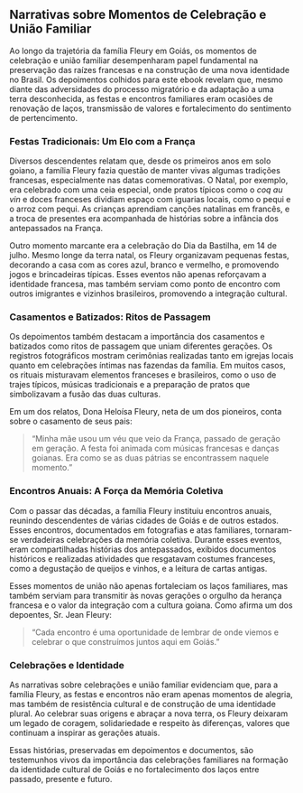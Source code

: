 ## Narrativas sobre Momentos de Celebração e União Familiar

Ao longo da trajetória da família Fleury em Goiás, os momentos de celebração e união familiar desempenharam papel fundamental na preservação das raízes francesas e na construção de uma nova identidade no Brasil. Os depoimentos colhidos para este ebook revelam que, mesmo diante das adversidades do processo migratório e da adaptação a uma terra desconhecida, as festas e encontros familiares eram ocasiões de renovação de laços, transmissão de valores e fortalecimento do sentimento de pertencimento.

### Festas Tradicionais: Um Elo com a França

Diversos descendentes relatam que, desde os primeiros anos em solo goiano, a família Fleury fazia questão de manter vivas algumas tradições francesas, especialmente nas datas comemorativas. O Natal, por exemplo, era celebrado com uma ceia especial, onde pratos típicos como o *coq au vin* e doces franceses dividiam espaço com iguarias locais, como o pequi e o arroz com pequi. As crianças aprendiam canções natalinas em francês, e a troca de presentes era acompanhada de histórias sobre a infância dos antepassados na França.

Outro momento marcante era a celebração do Dia da Bastilha, em 14 de julho. Mesmo longe da terra natal, os Fleury organizavam pequenas festas, decorando a casa com as cores azul, branco e vermelho, e promovendo jogos e brincadeiras típicas. Esses eventos não apenas reforçavam a identidade francesa, mas também serviam como ponto de encontro com outros imigrantes e vizinhos brasileiros, promovendo a integração cultural.

### Casamentos e Batizados: Ritos de Passagem

Os depoimentos também destacam a importância dos casamentos e batizados como ritos de passagem que uniam diferentes gerações. Os registros fotográficos mostram cerimônias realizadas tanto em igrejas locais quanto em celebrações íntimas nas fazendas da família. Em muitos casos, os rituais misturavam elementos franceses e brasileiros, como o uso de trajes típicos, músicas tradicionais e a preparação de pratos que simbolizavam a fusão das duas culturas.

Em um dos relatos, Dona Heloísa Fleury, neta de um dos pioneiros, conta sobre o casamento de seus pais:  
> “Minha mãe usou um véu que veio da França, passado de geração em geração. A festa foi animada com músicas francesas e danças goianas. Era como se as duas pátrias se encontrassem naquele momento.”

### Encontros Anuais: A Força da Memória Coletiva

Com o passar das décadas, a família Fleury instituiu encontros anuais, reunindo descendentes de várias cidades de Goiás e de outros estados. Esses encontros, documentados em fotografias e atas familiares, tornaram-se verdadeiras celebrações da memória coletiva. Durante esses eventos, eram compartilhadas histórias dos antepassados, exibidos documentos históricos e realizadas atividades que resgatavam costumes franceses, como a degustação de queijos e vinhos, e a leitura de cartas antigas.

Esses momentos de união não apenas fortaleciam os laços familiares, mas também serviam para transmitir às novas gerações o orgulho da herança francesa e o valor da integração com a cultura goiana. Como afirma um dos depoentes, Sr. Jean Fleury:  
> “Cada encontro é uma oportunidade de lembrar de onde viemos e celebrar o que construímos juntos aqui em Goiás.”

### Celebrações e Identidade

As narrativas sobre celebrações e união familiar evidenciam que, para a família Fleury, as festas e encontros não eram apenas momentos de alegria, mas também de resistência cultural e de construção de uma identidade plural. Ao celebrar suas origens e abraçar a nova terra, os Fleury deixaram um legado de coragem, solidariedade e respeito às diferenças, valores que continuam a inspirar as gerações atuais.

Essas histórias, preservadas em depoimentos e documentos, são testemunhos vivos da importância das celebrações familiares na formação da identidade cultural de Goiás e no fortalecimento dos laços entre passado, presente e futuro.